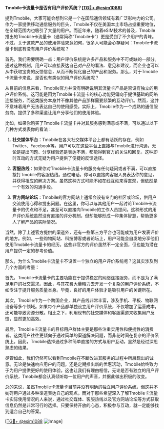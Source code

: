 **Tmobile卡流量卡是否有用户评价系统？[[TG💪+ @esim1088](https://t.me/s/esim1088)]**

提到Tmobile，大家可能会想到它是一个在国际通信领域有着广泛影响力的公司。作为一家提供移动通信服务的巨头，Tmobile不仅在美国本土市场占据重要地位，在全球范围内也吸引了大量的用户。而近年来，随着eSIM技术的普及，Tmobile推出的Tmobile卡流量卡（通常简称“Tmobile卡”）更是受到了不少用户的青睐。不过，关于这款产品的使用体验究竟如何，很多人可能会心存疑问：Tmobile卡流量卡到底有没有用户评价系统呢？

首先，我们需要明确一点：用户评价系统是许多产品和服务中不可或缺的一部分。通过这种机制，用户可以直接表达自己对产品的看法、意见和建议，而企业也可以从中获取宝贵的反馈信息，从而不断优化自己的产品和服务。那么，对于Tmobile卡流量卡来说，是否也有类似的用户评价系统呢？

从目前的信息来看，Tmobile官方并没有明确说明其流量卡产品是否设有独立的用户评价系统。这可能是因为Tmobile卡流量卡的核心功能更偏向于提供基础的网络连接服务，而这类服务本身并不像其他产品那样需要频繁的互动评价。然而，这并不意味着用户无法表达自己的使用感受。实际上，Tmobile作为一个成熟的通信服务商，提供了多种渠道让用户分享他们的使用体验。

比如，如果你购买了Tmobile卡流量卡并对其服务感到满意或不满，可以通过以下几种方式发表你的看法：

1. **社交媒体平台**：Tmobile在各大社交媒体平台上都有活跃的存在，例如Twitter、Facebook等。用户可以在这些平台上直接与Tmobile进行沟通，无论是提出问题、分享经验还是表达不满，都能得到官方的关注和回复。这种即时互动的方式无疑为用户提供了便捷的反馈途径。

2. **客服热线**：如果你对Tmobile卡流量卡的服务有任何疑问或者不满，可以直接拨打Tmobile的客服热线。通过电话，你可以直接向客服人员表达你的意见，并获得相应的解决方案。虽然这种方式可能不如在线互动来得直观，但依然是一个有效的沟通手段。

3. **官方网站论坛**：Tmobile的官方网站上通常会设有专门的社区或论坛，供用户交流使用心得和提出问题。在这里，你可以与其他用户一起讨论Tmobile卡流量卡的优点和不足，甚至可以直接向Tmobile的工作人员提问。这种形式的用户评价系统虽然没有直接的评分机制，但却能够形成一种集体智慧，帮助更多人了解产品的实际情况。

当然，除了上述官方提供的渠道外，还有一些第三方平台也可能成为用户发表评价的地方。例如，一些购物网站、科技博客或者论坛上，用户可能会自发地分享他们使用Tmobile卡流量卡的经历。这些非官方的评价虽然不一定全面，但也能为潜在用户提供一定的参考价值。

那么，为什么Tmobile卡流量卡不设置一个独立的用户评价系统呢？这其实涉及到几个方面的考量：

首先，Tmobile卡流量卡的主要功能在于提供稳定的网络连接服务，而不是为了满足用户的社交需求。因此，与其花费大量精力去开发一个复杂的用户评价系统，不如专注于提升服务质量本身。毕竟，良好的用户体验才是吸引用户的关键所在。

其次，Tmobile作为一个跨国企业，其产品线非常丰富，涉及手机、平板、物联网设备等多个领域。如果每个产品都单独设立用户评价系统，不仅增加了运营成本，还可能导致资源分散。相比之下，利用现有的社交媒体和客服渠道来收集用户反馈，显然更加高效。

最后，Tmobile卡流量卡的目标用户群体主要是那些注重实用性和便捷性的消费者。这类用户往往更倾向于通过简单的渠道解决问题，而非花时间在复杂的评价系统上。因此，Tmobile选择通过多种简单直接的方式与用户互动，显然是经过深思熟虑的结果。

尽管如此，我们仍然可以看到Tmobile在不断改进其服务的过程中所展现出的诚意。无论是快速响应用户的问题，还是定期推出新的优惠活动，Tmobile始终致力于为用户提供更好的使用体验。这也让我们有理由相信，无论是否有独立的用户评价系统，Tmobile都会认真倾听每一位用户的声音，并据此做出积极的改变。

总的来说，虽然Tmobile卡流量卡目前并没有明确的独立用户评价系统，但这并不妨碍用户通过多种渠道表达自己的观点。而对于那些希望深入了解Tmobile卡流量卡实际使用情况的人来说，通过社交媒体、客服热线以及官方网站论坛等方式获取信息仍然是非常可行的选择。只要保持开放的心态，积极参与互动，就一定能够找到适合自己的答案。

[[TG💪+ @esim1088](https://t.me/s/esim1088) ![Image](https://i.postimg.cc/4NQfJmqS/Snipaste-2025-05-13-00-14-12.png)]